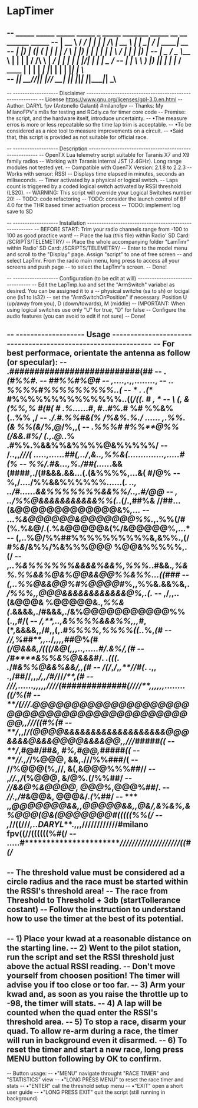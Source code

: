 # LapTimer
--  _____   _____ _____ _____   _               _____    _______ _____ __  __ ______ _____
-- |  __ \ / ____/ ____|_   _| | |        /\   |  __ \  |__   __|_   _|  \/  |  ____|  __ \
-- | |__) | (___| (___   | |   | |       /  \  | |__) |    | |    | | | \  / | |__  | |__) |
-- |  _  / \___ \\___ \  | |   | |      / /\ \ |  ___/     | |    | | | |\/| |  __| |  _  /
-- | | \ \ ____) |___) |_| |_  | |____ / ____ \| |         | |   _| |_| |  | | |____| | \ \
-- |_|  \_\_____/_____/|_____| |______/_/    \_\_|         |_|  |_____|_|  |_|______|_|  \_\
--
-- ------------------- Disclaimer ---------------------------------------------------------
-- License https://www.gnu.org/licenses/gpl-3.0.en.html
-- Author: DARYL fpv (Antonello Galanti) #milanofpv
-- Thanks: My MilanoFPV's m8s for testing and RCdiy.ca for timer core code
-- Premise: the script, and the hardware itself, introduce  uncertainty.
--  •The measure erros is more or less repeatable so the time lap trim is acceptable.
--  •To be considered as a nice tool to measure improvements on a circuit.
--  •Said that, this script is provided as not suitable for official race.

-- ------------------- Description --------------------------------------------------------
-- OpenTX Lua telemetry script suitable for Taranis X7 and X9 family radios
-- Working with Taranis internal JST (2.4GHz). Long range modules not tested yet.
-- Compatible with OpenTX Version: 2.1.8 to 2.2.3
-- Works with sensor: RSSI
-- Displays time elapsed in minutes, seconds an miliseconds.
-- Timer activated by a physical or logical switch.
-- Laps count is triggered by a coded logical switch activated by RSSI threshold (LS20).
-- WARNING: This script will override your Logical Switches number 20!
-- TODO: code refactoring
-- TODO: consider the launch control of BF 4.0 for the THR based timer activation process
-- TODO: implement log save to SD

-- ------------------- Installation -------------------------------------------------------
-- BEFORE START: Trim your radio channels range from -100 to 100 as good practice want!
-- Place the lua (this file) within Radio' SD Card: /SCRIPTS/TELEMETRY/
-- Place the whole accompanying folder "LamTmr" within Radio' SD Card: /SCRIPTS/TELEMETRY/
-- Enter to the model menu and scroll to the "Display" page. Assign "script" to one of free screen
-- and select LapTmr. From the radio main menu, long press to access all your screens and push page
-- to select the LapTmr's screen.
-- Done!

-- ------------------- Configuration (to be edit at will) ---------------------------------
-- Edit the LapTmp.lua and set the "ArmSwitch" variabel as desired. You can be assigned it to a
-- physical switche (sa to sh) or locigal one (ls1 to ls32)
-- set the "ArmSwitchOnPosition" if necessary. Position U (up/away from you), D (down/towards), M (middle)
-- IMPORTANT: When using logical switches use only "U" for true, "D" for false
-- Configure the audio features (you can avoid to edit if not sure)
-- Done!

-- ------------------- Usage --------------------------------------------------------------
-- For best performace, orientate the antenna as follow (or specular):
--            .##########################(##
--                                    .*(#%%#.
--                                    ##%%#%@#
--                              ,*....,.,,........,
--                             .. *%%%%#%%%%%%%%%..(
--           *      .       .(**  #%%%%%%%%%%%%%%..((*/((.    #       , *
--            \   (, &(%%,% #(#(  # .%...*...#, #..#%.# %# %%&%(..%% ,/
--           *./.#.%%#&(% /%&%.%./    ......     ,.%%.(&  %%(&/%*,@/%,,(
--         *.%%%# #%%**@%%(/&&.#%/   (.,.@.*.%  .#%%.%&&%%&%%%%@&%%%%%/
--        /..,,*///( .....,......##(,../*,*&..,%%&(..............,.....#(%
--       %%/.#&...,%./##(.....*.&&(####,./(#&&&.&&...(.(&%%%%,**...&( #/@%
--       %,/..../%%&&%%%%%%......(*.  .., ../#......&&%%%%%%%&&%%/..,.#/@@
--        , ../%%@&&&&&&&&&&&%%(.*.(/.,##%& //##...(&@@@@@@@@@@@@@&%*,...*
--        ...*%&@@@@@@&@@@@@@@%%.*,.%%(/#(%.%&@/.(.%&@@@@@&(%/&@@@@@%,...*
--        (,..%@/%%##%%%%%%%%%%&,&%%.,(/ *#%&*/&%%/%&%%%@@@  %@@&%%%%%,.(/
--        ,*..%&%%%%%%&&&&%&&%,%%%.*.#&&.*,%&%.%%&&%@&%@@&&@@%%&%%...((###
--        (,..%%@&&@@%#%@@@@*#%,,%%&**.&&%&,.*/%%%,,@@@&&&&&&&&&&&&@%,.(.*
--       ,/,,..(&@@@&  %@@@@@&.,*%%&(*.&&&&,./#&&&,./&%@@@@@@@@@@@%%(.,,#/(
--       */,**,..,&%%%%&&&%%,,,#*,**(*,&&&&,,/#**,,(,.*#%%%%,%%%%((..*%,*(#
--       //,%##**,,..*/*,,,,##*@%**(#(/@&&&,/(((/*&@*(*,,,..,.....#/.&%/,(#
--       */***#****&%%&%@&&&*****#/.  *.(((.  .*/#*****&%%@&&%&&/******,,(#
--       */***(****/*,*/*,*,**//#(*.  .,**,   .,/##/**/,,,*/,,/#/*//*/**,(#
--       *//*/,......,,,,,****////(#############(////**,,,,,,........((/%(#
--       **/*(///.*@@@@@@@@@@@@@@@@@@@@@@@@@@@@@@@@@@@@@@@@@@@@@,,///((#%(#
--       **/*,,/*/(@@@@&&&&&&&&&&&&&&&&&&&@@@&&&&@&&&@@@@&&&&@@,,///#####((
--       **/*,#@#/##*&,                                      #%,#@@,#####((
--       **//.,/*/%@@@,                                      &&,.///%%###/(
--       **//%@@@(%,//,                                      &(,&@@@%%%##//
--       ,*//.,/*(%@@@,                                      &/@%*.*(/%%##/
--        *//&&@%&@@@@,                                      @@@%*,@@@%##/.
--        *//.,/*#&@@&,                                      @@@&/.*(*%##/
--        *** ,***,@@@@@@@&&,,@@@@@&&,,@&/,&%&%,&%@@@(@&(@@@@@@@#(((((%%(/
--         ,*//((///*,..DARYL***.,,,////////////#milano fpv((//((((((%#(/
--            .....#************************//*//////////////////((#(/*
--
-- The threshold value must be considered ad a circle radius and the race must be started within the RSSI's threshold area!
-- The race from Threshold to Threshold + 3db (startTollerance costant)
-- Follow the instruction to understand how to use the timer at the best of its potential.
--
-- 1) Place your kwad at a reasonable distance on the starting line.
-- 2) Went to the pilot station, run the script and set the RSSI threshold just above the actual RSSI reading.
--    Don't move yourself from choosen position! The timer will advise you if too close or too far.
-- 3) Arm your kwad and, as soon as you raise the throttle up to -98, the timer will stats.
-- 4) A lap will be counted when the quad enter the RSSI's threshold area.
-- 5) To stop a race, disarm your quad. To allow re-arm during a race, the timer will run in background even it disarmed.
-- 6) To reset the timer and start a new race, long press MENU button following by OK to confirm.
--
-- Button usage:
--  •"MENU" navigate throught "RACE TIMER" and "STATISTICS" view
--  •"LONG PRESS MENU" to reset the race timer and stats
--  •"ENTER" call the threshold setup menu
--  •"EXIT" open a short user guide
--  •"LONG PRESS EXIT" quit the script (still running in background)
